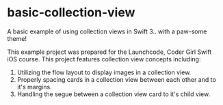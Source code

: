 # basic-collection-view
A basic example of using collection views in Swift 3.. with a paw-some theme!

This example project was prepared for the Launchcode, Coder Girl Swift iOS course. This project features collection view concepts including:
  1. Utilizing the flow layout to display images in a collection view.
  2. Properly spacing cards in a collection view between each other and to it's margins.
  3. Handling the segue between a collection view card to it's child view.
